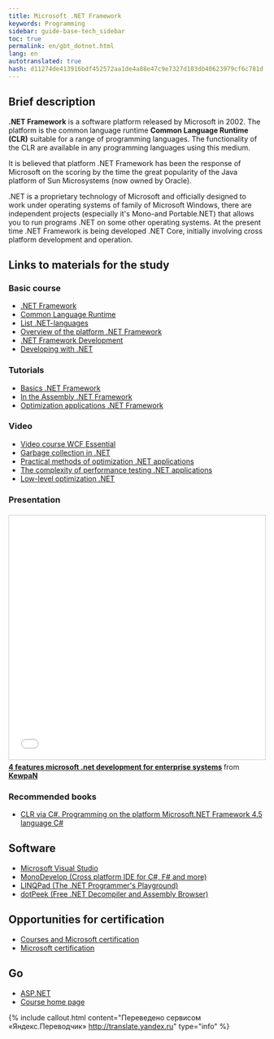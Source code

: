 ```yaml
--- 
title: Microsoft .NET Framework 
keywords: Programming 
sidebar: guide-base-tech_sidebar 
toc: true 
permalink: en/gbt_dotnet.html 
lang: en 
autotranslated: true 
hash: d11274de413916bdf452572aa1de4a88e47c9e7327d103db40623979cf6c781d 
--- 
```


## Brief description 

**.NET Framework** is a software platform released by Microsoft in 2002. The platform is the common language runtime **Common Language Runtime (CLR)** suitable for a range of programming languages. The functionality of the CLR are available in any programming languages using this medium. 

It is believed that platform .NET Framework has been the response of Microsoft on the scoring by the time the great popularity of the Java platform of Sun Microsystems (now owned by Oracle). 

.NET is a proprietary technology of Microsoft and officially designed to work under operating systems of family of Microsoft Windows, there are independent projects (especially it's Mono-and Portable.NET) that allows you to run programs .NET on some other operating systems. At the present time .NET Framework is being developed .NET Core, initially involving cross platform development and operation. 

## Links to materials for the study 

### Basic course 

* [.NET Framework](https://ru.wikipedia.org/wiki/.NET_Framework) 
* [Common Language Runtime](https://ru.wikipedia.org/wiki/Common_Language_Runtime) 
* [List .NET-languages](https://ru.wikipedia.org/wiki/Список_.NET-языков) 
* [Overview of the platform .NET Framework](https://msdn.microsoft.com/ru-ru/library/zw4w595w.aspx?f=255&MSPPError=-2147217396) 
* [.NET Framework Development](https://msdn.microsoft.com/ru-ru/library/ff361664.aspx) 
* [Developing with .NET](https://msdn.microsoft.com/ru-ru/library/aa139615.aspx) 

### Tutorials 

* [Basics .NET Framework](https://professorweb.ru/my/csharp/base_net/level1/net_index.php) 
* [In the Assembly .NET Framework](https://professorweb.ru/my/csharp/assembly/level1/assembly_index.php) 
* [Optimization applications .NET Framework](https://professorweb.ru/my/csharp/optimization/level1/) 

### Video 

* [Video course WCF Essential](https://www.youtube.com/playlist?list=PLvItDmb0sZw86Ph0CL6H2BfgXu47-rOvk) 
* [Garbage collection in .NET](https://www.youtube.com/watch?v=29sxHG3nFx8) 
* [Practical methods of optimization .NET applications](https://www.youtube.com/watch?v=fqYaXrwEkl4) 
* [The complexity of performance testing .NET applications](https://www.youtube.com/watch?v=PDGKOqyfaTg) 
* [Low-level optimization .NET](https://www.youtube.com/watch?v=0h3kfHDfkk4&t=4s) 

### Presentation 

<div class="thumb-wrap" style="margin-top: 20px; margin-bottom: 20px"> 
<iframe src="//www.slideshare.net/slideshow/embed_code/key/JyyTWd0yktR9qU" width="854" height="480" frameborder="0" marginwidth="0" marginheight="0" scrolling="no" style="border:1px solid #CCC; border-width:1px; margin-bottom:5px; max-width: 100%;" allowfullscreen> </iframe> <div style="margin-bottom:5px"> <strong> <a href="//www.slideshare.net/KewpaN/4-microsoft-net" title="4 features microsoft .net development for enterprise systems" target="_blank">4 features microsoft .net development for enterprise systems</a> </strong> from <strong><a target="_blank" href="//www.slideshare.net/KewpaN">KewpaN</a></strong> </div> 
</div> 

### Recommended books 

* [CLR via C#. Programming on the platform Microsoft.NET Framework 4.5 language C#](http://www.ozon.ru/context/detail/id/21236101/) 

## Software 

* [Microsoft Visual Studio](https://www.visualstudio.com/) 
* [MonoDevelop (Cross platform IDE for C#, F# and more)](http://www.monodevelop.com/) 
* [LINQPad (The .NET Programmer's Playground)](https://www.linqpad.net/) 
* [dotPeek (Free .NET Decompiler and Assembly Browser)](https://www.jetbrains.com/decompiler/) 

## Opportunities for certification 

* [Courses and Microsoft certification](http://www.specialist.ru/vendor/microsoft) 
* [Microsoft certification](https://habrahabr.ru/post/249331/) 

## Go 

* [ASP.NET](gbt_aspnet.html) 
* [Course home page](gbt_landing-page.html) 



{% include callout.html content="Переведено сервисом «Яндекс.Переводчик» <http://translate.yandex.ru>" type="info" %}